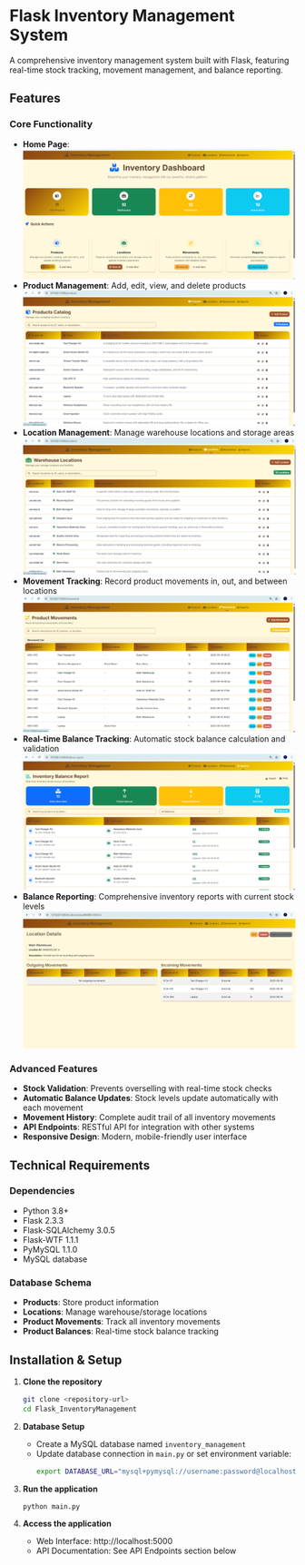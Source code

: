 # Flask Inventory Management System

A comprehensive inventory management system built with Flask, featuring real-time stock tracking, movement management, and balance reporting.

## Features

### Core Functionality
- **Home Page**:
![alt text](<image1.png>)
- **Product Management**: Add, edit, view, and delete products
![alt text](image.png)
- **Location Management**: Manage warehouse locations and storage areas
![alt text](image-1.png)
- **Movement Tracking**: Record product movements in, out, and between locations
![alt text](image-2.png)
- **Real-time Balance Tracking**: Automatic stock balance calculation and validation
![alt text](image-3.png)
- **Balance Reporting**: Comprehensive inventory reports with current stock levels
![alt text](image-4.png)

### Advanced Features
- **Stock Validation**: Prevents overselling with real-time stock checks
- **Automatic Balance Updates**: Stock levels update automatically with each movement
- **Movement History**: Complete audit trail of all inventory movements
- **API Endpoints**: RESTful API for integration with other systems
- **Responsive Design**: Modern, mobile-friendly user interface

## Technical Requirements

### Dependencies
- Python 3.8+
- Flask 2.3.3
- Flask-SQLAlchemy 3.0.5
- Flask-WTF 1.1.1
- PyMySQL 1.1.0
- MySQL database

### Database Schema
- **Products**: Store product information
- **Locations**: Manage warehouse/storage locations
- **Product Movements**: Track all inventory movements
- **Product Balances**: Real-time stock balance tracking

## Installation & Setup

1. **Clone the repository**
   ```bash
   git clone <repository-url>
   cd Flask_InventoryManagement
   ```

3. **Database Setup**
   - Create a MySQL database named `inventory_management`
   - Update database connection in `main.py` or set environment variable:
     ```bash
     export DATABASE_URL="mysql+pymysql://username:password@localhost/inventory_management"
     ```

4. **Run the application**
   ```bash
   python main.py
   ```

5. **Access the application**
   - Web Interface: http://localhost:5000
   - API Documentation: See API Endpoints section below





